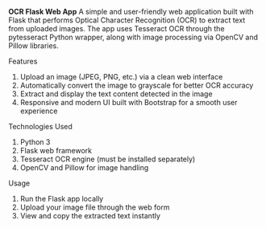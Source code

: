 **OCR Flask Web App**
  A simple and user-friendly web application built with Flask that performs Optical Character Recognition (OCR) to extract text from uploaded images. The app uses Tesseract OCR through the pytesseract Python wrapper, along with image processing via OpenCV and Pillow libraries.

Features
1. Upload an image (JPEG, PNG, etc.) via a clean web interface
2. Automatically convert the image to grayscale for better OCR accuracy
3. Extract and display the text content detected in the image
4. Responsive and modern UI built with Bootstrap for a smooth user experience

Technologies Used
1. Python 3
2. Flask web framework
3. Tesseract OCR engine (must be installed separately)
4. OpenCV and Pillow for image handling

Usage
1. Run the Flask app locally
2. Upload your image file through the web form
3. View and copy the extracted text instantly
